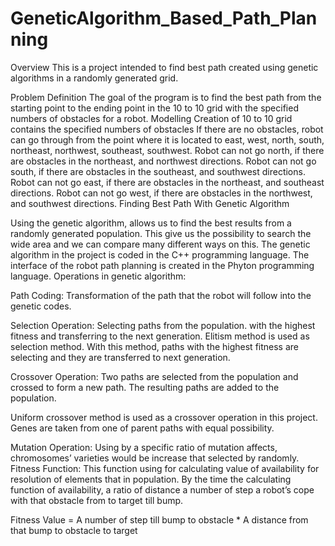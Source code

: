 # GeneticAlgorithm_Based_Path_Planning
Overview
This is a project intended to find best path created using genetic algorithms in a randomly generated grid.

Problem Definition
The goal of the program is to find the best path from the starting point to the ending point in the 10 to 10 grid with the specified numbers of obstacles for a robot.
Modelling
Creation of 10 to 10 grid contains the specified numbers of obstacles
If there are no obstacles, robot can go through from the point where it is located to east, west, north, south, northeast, northwest, southeast, southwest.
Robot can not go north, if there are obstacles in the northeast, and northwest directions.
Robot can not go south, if there are obstacles in the southeast, and southwest directions.
Robot can not go east, if there are obstacles in the northeast, and southeast directions.
Robot can not go west, if there are obstacles in the northwest, and southwest directions.
Finding Best Path With Genetic Algorithm

Using the genetic algorithm, allows us to find the best results from a randomly generated population. This give us the possibility to search the wide area and we can compare many different ways on this.
The genetic algorithm in the project is coded in the C++ programming language.
The interface of the robot path planning is created in the Phyton programming language.
Operations in genetic algorithm:

Path Coding: Transformation of the  path that the robot will follow into the genetic codes.

Selection Operation: Selecting paths from the population. with the highest fitness and transferring to the next generation. Elitism method is used as selection method. With this method, paths with the highest fitness are selecting and they are transferred to next generation.

Crossover Operation: Two paths are selected from the population and crossed to form a new path. The resulting paths are added to the population.

Uniform crossover method is used as a crossover operation in this project. Genes are taken from one of parent paths with equal possibility.

Mutation Operation: Using by a specific ratio of mutation affects, chromosomes’ varieties would be increase that selected by randomly.
Fitness Function: This function using for calculating value of availability for resolution of elements that in population.
By the time the calculating function of availability, a ratio of distance a number of step a robot’s cope with that obstacle from to target till bump.

Fitness Value = A number of step till bump to obstacle * A distance from that bump to obstacle to target


